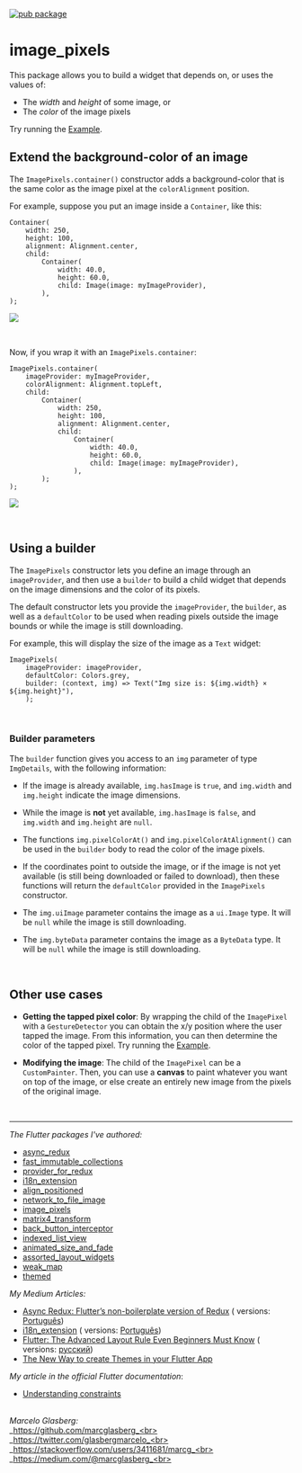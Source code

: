 [![pub package](https://img.shields.io/pub/v/image_pixels.svg)](https://pub.dartlang.org/packages/image_pixels)

# image_pixels

This package allows you to build a widget that depends on, or uses the values of:

* The _width_ and _height_ of some image, or
* The _color_ of the image pixels

Try running
the <a href="https://github.com/marcglasberg/image_pixels/blob/master/example/lib/main.dart">
Example</a>.

## Extend the background-color of an image

The `ImagePixels.container()` constructor adds a background-color that is the same color as the
image pixel at the `colorAlignment` position.

For example, suppose you put an image inside a `Container`, like this:

```   
Container(
    width: 250,
    height: 100,                           
    alignment: Alignment.center,
    child: 
        Container(    
            width: 40.0, 
            height: 60.0, 
            child: Image(image: myImageProvider),
        ),
);
```

![](https://github.com/marcglasberg/image_pixels/blob/master/example/lib/images/with_container.jpg)

<br>

Now, if you wrap it with an `ImagePixels.container`:

```
ImagePixels.container(
    imageProvider: myImageProvider,    
    colorAlignment: Alignment.topLeft,
    child: 
        Container(
            width: 250,
            height: 100,                           
            alignment: Alignment.center,
            child: 
                Container(    
                    width: 40.0, 
                    height: 60.0, 
                    child: Image(image: myImageProvider),
                ),
        );
);
```

![](https://github.com/marcglasberg/image_pixels/blob/master/example/lib/images/with_image_pixels.jpg)

<br>

## Using a builder

The `ImagePixels` constructor lets you define an image through an `imageProvider`, and then use
a `builder` to build a child widget that depends on the image dimensions and the color of its
pixels.

The default constructor lets you provide the `imageProvider`, the `builder`, as well as
a `defaultColor` to be used when reading pixels outside the image bounds or while the image is
still downloading.

For example, this will display the size of the image as a `Text` widget:

```
ImagePixels(
    imageProvider: imageProvider,
    defaultColor: Colors.grey,
    builder: (context, img) => Text("Img size is: ${img.width} × ${img.height}"),
    );
```

<br>

### Builder parameters

The `builder` function gives you access to an `img` parameter of type `ImgDetails`, with the
following information:

* If the image is already available, `img.hasImage` is `true`, and `img.width` and `img.height`
  indicate the image dimensions.


* While the image is **not** yet available,
  `img.hasImage` is `false`, and `img.width` and `img.height` are `null`.


* The functions `img.pixelColorAt()` and `img.pixelColorAtAlignment()`
  can be used in the `builder` body to read the color of the image pixels.


* If the coordinates point to outside the image, or if the image is not yet available (is still
  being downloaded or failed to download), then these functions will return the `defaultColor`
  provided in the `ImagePixels` constructor.


* The `img.uiImage` parameter contains the image as a `ui.Image` type. It will be `null` while the
  image is still downloading.


* The `img.byteData` parameter contains the image as a `ByteData` type. It will be `null` while the
  image is still downloading.

<br>

## Other use cases

* **Getting the tapped pixel color**: By wrapping the child of the `ImagePixel` with
  a `GestureDetector` you can obtain the x/y position where the user tapped the image. From this
  information, you can then determine the color of the tapped pixel.
  Try running
  the <a href="https://github.com/marcglasberg/image_pixels/blob/master/example/lib/main_find_color.dart">
  Example</a>.


* **Modifying the image**: The child of the `ImagePixel` can be a `CustomPainter`. Then, you can
  use a **canvas** to paint whatever you want on top of the image, or else create an entirely new
  image from the pixels of the original image.

<br>

***

*The Flutter packages I've authored:*

* <a href="https://pub.dev/packages/async_redux">async_redux</a>
* <a href="https://pub.dev/packages/fast_immutable_collections">fast_immutable_collections</a>
* <a href="https://pub.dev/packages/provider_for_redux">provider_for_redux</a>
* <a href="https://pub.dev/packages/i18n_extension">i18n_extension</a>
* <a href="https://pub.dev/packages/align_positioned">align_positioned</a>
* <a href="https://pub.dev/packages/network_to_file_image">network_to_file_image</a>
* <a href="https://pub.dev/packages/image_pixels">image_pixels</a>
* <a href="https://pub.dev/packages/matrix4_transform">matrix4_transform</a>
* <a href="https://pub.dev/packages/back_button_interceptor">back_button_interceptor</a>
* <a href="https://pub.dev/packages/indexed_list_view">indexed_list_view</a>
* <a href="https://pub.dev/packages/animated_size_and_fade">animated_size_and_fade</a>
* <a href="https://pub.dev/packages/assorted_layout_widgets">assorted_layout_widgets</a>
* <a href="https://pub.dev/packages/weak_map">weak_map</a>
* <a href="https://pub.dev/packages/themed">themed</a>

*My Medium Articles:*

* <a href="https://medium.com/flutter-community/https-medium-com-marcglasberg-async-redux-33ac5e27d5f6">
  Async Redux: Flutter’s non-boilerplate version of Redux</a> (
  versions: <a href="https://medium.com/flutterando/async-redux-pt-brasil-e783ceb13c43">
  Português</a>)
* <a href="https://medium.com/flutter-community/i18n-extension-flutter-b966f4c65df9">
  i18n_extension</a> (
  versions: <a href="https://medium.com/flutterando/qual-a-forma-f%C3%A1cil-de-traduzir-seu-app-flutter-para-outros-idiomas-ab5178cf0336">
  Português</a>)
* <a href="https://medium.com/flutter-community/flutter-the-advanced-layout-rule-even-beginners-must-know-edc9516d1a2">
  Flutter: The Advanced Layout Rule Even Beginners Must Know</a> (
  versions: <a href="https://habr.com/ru/post/500210/">русский</a>)
* <a href="https://medium.com/flutter-community/the-new-way-to-create-themes-in-your-flutter-app-7fdfc4f3df5f">
  The New Way to create Themes in your Flutter App</a> 

*My article in the official Flutter documentation*:

* <a href="https://flutter.dev/docs/development/ui/layout/constraints">Understanding constraints</a>

<br>_Marcelo Glasberg:_<br>
_https://github.com/marcglasberg_<br>
_https://twitter.com/glasbergmarcelo_<br>
_https://stackoverflow.com/users/3411681/marcg_<br>
_https://medium.com/@marcglasberg_<br>

